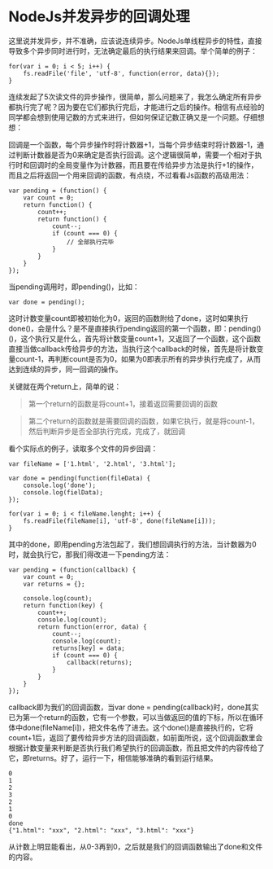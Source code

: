 # NodeJs并发异步的回调处理

这里说并发异步，并不准确，应该说连续异步。NodeJs单线程异步的特性，直接导致多个异步同时进行时，无法确定最后的执行结果来回调。举个简单的例子：

```
for(var i = 0; i < 5; i++) {
	fs.readFile('file', 'utf-8', function(error, data){});
}
```

连续发起了5次读文件的异步操作，很简单，那么问题来了，我怎么确定所有异步都执行完了呢？因为要在它们都执行完后，才能进行之后的操作。相信有点经验的同学都会想到使用记数的方式来进行，但如何保证记数正确又是一个问题。仔细想想：

回调是一个函数，每个异步操作时将计数器+1，当每个异步结束时将计数器-1，通过判断计数器是否为0来确定是否执行回调。这个逻辑很简单，需要一个相对于执行时和回调时的全局变量作为计数器，而且要在传给异步方法是执行+1的操作，而且之后将返回一个用来回调的函数，有点绕，不过看看Js函数的高级用法：

```
var pending = (function() {
	var count = 0;
	return function() {
		count++;
		return function() {
			count--;
			if (count === 0) {
				// 全部执行完毕
			}
		}
	}
});
```

当pending调用时，即pending()，比如：

```
var done = pending();
```

这时计数变量count即被初始化为0，返回的函数附给了done，这时如果执行done()，会是什么？是不是直接执行pending返回的第一个函数，即：pending()()，这个执行又是什么，首先将计数变量count+1，又返回了一个函数，这个函数直接当做callback传给异步的方法，当执行这个callback的时候，首先是将计数变量count-1，再判断count是否为0，如果为0即表示所有的异步执行完成了，从而达到连续的异步，同一回调的操作。

关键就在两个return上，简单的说：

> 第一个return的函数是将count+1，接着返回需要回调的函数

> 第二个return的函数就是需要回调的函数，如果它执行，就是将count-1，然后判断异步是否全部执行完成，完成了，就回调

看个实际点的例子，读取多个文件的异步回调：

```
var fileName = ['1.html', '2.html', '3.html'];

var done = pending(function(fileData) {
	console.log('done');
	console.log(fielData);
});

for(var i = 0; i < fileName.lenght; i++) {
	fs.readFile(fileName[i], 'utf-8', done(fileName[i]));
}
```

其中的done，即用pending方法包起了，我们想回调执行的方法，当计数器为0时，就会执行它，那我们得改进一下pending方法：

```
var pending = (function(callback) {
	var count = 0;
	var returns = {};

	console.log(count);
	return function(key) {
		count++;
		console.log(count);
		return function(error, data) {
			count--;
			console.log(count);
			returns[key] = data;
			if (count === 0) {
				callback(returns);
			}
		}
	}
});
```

callback即为我们的回调函数，当var done = pending(callback)时，done其实已为第一个return的函数，它有一个参数，可以当做返回的值的下标，所以在循环体中done(fileName[i])，把文件名传了进去。这个done()是直接执行的，它将count+1后，返回了要传给异步方法的回调函数，如前面所说，这个回调函数里会根据计数变量来判断是否执行我们希望执行的回调函数，而且把文件的内容传给了它，即returns。好了，运行一下，相信能够准确的看到运行结果。

```
0
1
2
3
2
1
0
done
{"1.html": "xxx", "2.html": "xxx", "3.html": "xxx"}
```

从计数上明显能看出，从0-3再到0，之后就是我们的回调函数输出了done和文件的内容。
